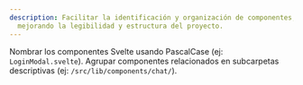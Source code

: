 ```yaml
---
description: Facilitar la identificación y organización de componentes,
  mejorando la legibilidad y estructura del proyecto.
---
```


Nombrar los componentes Svelte usando PascalCase (ej: `LoginModal.svelte`). Agrupar componentes relacionados en subcarpetas descriptivas (ej: `/src/lib/components/chat/`).